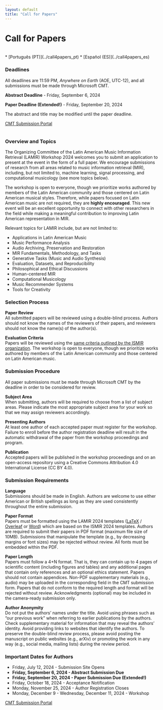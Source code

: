 ```yaml
---
layout: default
title: "Call for Papers"
---
```


# Call for Papers

<br>
* [Português (PT)](../call4papers_pt)
* [Español (ES)](../call4papers_es)
<br>

### Deadlines

All deadlines are 11:59 PM, _Anywhere on Earth_ (AOE, UTC-12), and all submissions must be made through Microsoft CMT.

**Abstract Deadline** - Friday, September 6, 2024

**Paper Deadline (Extended!)** - Friday, September 20, 2024

The abstract and title may be modified until the paper deadline.

<div class="row justify-content-center">
  <a class="submission-btn" href="https://cmt3.research.microsoft.com/LAMIR2024">CMT Submission Portal</a>
</div>
<br>

### Overview and Topics
The Organizing Committee of the Latin American Music Information Retrieval
(LAMIR) Workshop 2024 welcomes you to submit an application to present at the
event in the form of a full paper. We encourage submissions of research from all
areas related to music information retrieval (MIR), including, but not limited
to, machine learning, signal processing, and computational musicology (see more
topics below).

The workshop is open to everyone, though we prioritize works authored by members
of the Latin American community and those centered on Latin American musical
styles. Therefore, while papers focused on Latin American music are not
required, they are **highly encouraged**. This new event will be an excellent
opportunity to connect with other researchers in the field while making a
meaningful contribution to improving Latin American representation in MIR.

Relevant topics for LAMIR include, but are not limited to:
* Applications in Latin American Music
* Music Performance Analysis
* Audio Archiving, Preservation and Restoration
* MIR Fundamentals, Methodology, and Tasks
* Generative Tasks (Music and Audio Synthesis)
* Evaluation, Datasets, and Reproducibility
* Philosophical and Ethical Discussions
* Human-centered MIR
* Computational Musicology
* Music Recommender Systems
* Tools for Creativity

### Selection Process

**Paper Review**
<br>All submitted papers will be reviewed using a double-blind process. Authors
should not know the names of the reviewers of their papers, and reviewers should
not know the name(s) of the author(s).

**Evaluation Criteria**
<br>Papers will be reviewed using the [same criteria outlined by the ISMIR
organization](https://ismir.net/reviewer-guidelines/).
The workshop is open to everyone, though we prioritize works
authored by members of the Latin American community and those centered on Latin
American music.

### Submission Procedure

All paper submissions must be made through Microsoft CMT by the deadline in
order to be considered for review.

**Subject Area**
<br>When submitting, authors will be required to choose from a list of subject
areas. Please indicate the most appropriate subject area for your work so that
we may assign reviewers accordingly.

**Presenting Authors**
<br>At least one author of each accepted paper must register for the workshop.
Failure to enroll before the author registration deadline will result in the
automatic withdrawal of the paper from the workshop proceedings and program.

**Publication**
<br>Accepted papers will be published in the workshop proceedings and on an
open-access repository using a Creative Commons Attribution 4.0 International
License (CC BY 4.0).

### Submission Requirements

**Language**
<br>Submissions should be made in English. Authors are welcome to use either
American or British spellings as long as they are used consistently throughout
the entire submission.

**Paper Format**
<br>Papers must be formatted using the LAMIR 2024 templates
([LaTeX](https://github.com/lamir-workshop/paper_templates/blob/master/2024/latex) / [Overleaf](https://www.overleaf.com/latex/templates/paper-template-for-lamir-2024/fbvfwxymhhpb) or
[Word](https://github.com/lamir-workshop/paper_templates/tree/master/2024/word)) which are based on the ISMIR 2024 templates. Authors are required to submit their papers in PDF format (maximum file size of 10MB). Submissions
that manipulate the template (e.g., by decreasing margins or font sizes) may be
rejected without review. All fonts must be embedded within the PDF.

**Paper Length**
<br>Papers must follow a 4+N format. That is, they can contain up to 4 pages of
scientific content (including figures and tables) and any additional pages that
contain only references and an optional ethics statement. Papers should not
contain appendices. Non-PDF supplementary materials (e.g., audio) may be
uploaded in the corresponding field in the CMT submission form. Papers that do
not conform to the required length and format will be rejected without review.
Acknowledgments (optional) may be included in the camera-ready submission only.

**Author Anonymity**
<br>Do not put the authors’ names under the title. Avoid using phrases such as “our
previous work” when referring to earlier publications by the authors. Check
supplementary material for information that may reveal the authors’ identity.
Avoid providing links to websites that identify the authors. To preserve the
double-blind review process, please avoid posting the manuscript on public
websites (e.g., arXiv) or promoting the work in any way (e.g., social media,
mailing lists) during the review period.

### Important Dates for Authors

* Friday, July 12, 2024 - Submission Site Opens
* **Friday, September 6, 2024 - Abstract Submission Due**
* **Friday, September 20, 2024 - Paper Submission Due (Extended!)**
* Friday, October 18, 2024 - Acceptance Notification
* Monday, November 25, 2024 - Author Registration Closes
* Monday, December 9 - Wednesday, December 11, 2024 - Workshop

<div class="row justify-content-center">
  <a class="submission-btn" href="https://cmt3.research.microsoft.com/LAMIR2024">CMT Submission Portal</a>
</div>

<br>
